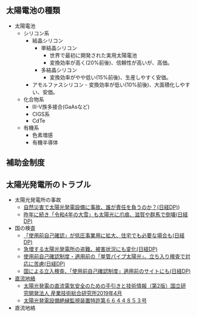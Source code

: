 ## 太陽電池の種類

- 太陽電池
	- シリコン系
		- 結晶シリコン
			- 単結晶シリコン
				- 世界で最初に開発された実用太陽電池
				- 変換効率が高く(20%前後)、信頼性が高いが、高価。
			- 多結晶シリコン
				- 変換効率がやや低い(15%前後)、生産しやすく安価。
		- アモルファスシリコン
				- 変換効率が低い(10%前後)、大面積化しやすい、安価。
	- 化合物系
		- Ⅲ-V族多接合(GaAsなど)
		- CIGS系
		- CdTe
	- 有機系
		- 色素増感
		- 有機半導体

## 補助金制度


## 太陽光発電所のトラブル

- 太陽光発電所の事故
    - [自然災害で太陽光発電設備に事故、誰が責任を負うのか？(日経DP)](https://project.nikkeibp.co.jp/ms/atcl/19/feature/00005/122000043/))
    - [昨年に続き「令和4年の大雪」も太陽光に爪痕、滋賀や群馬で倒壊(日経DP)](https://project.nikkeibp.co.jp/ms/atcl/19/feature/00002/00099/)
- 国の検査
    - [「使用前自己確認」が低圧事業用に拡大、住宅でも必要な場合も(日経DP)](https://project.nikkeibp.co.jp/ms/atcl/19/feature/00002/00132/?ST=msb)
    - [急増する太陽光発電所の盗難、被害状況にも変化(日経DP)](https://project.nikkeibp.co.jp/ms/atcl/19/feature/00002/00131/?ST=msb)
    - [使用前自己確認制度・適用前の「単管パイプ太陽光」、立ち入り検査で対応に苦慮(日経DP)](https://project.nikkeibp.co.jp/ms/atcl/19/feature/00002/00127/?ST=msb)
    - [国による立入検査、「使用前自己確認制度」適用前のサイトにも(日経DP)](https://project.nikkeibp.co.jp/ms/atcl/19/feature/00002/00122/?ST=msb)
- [直流地絡](./dc-ground-fault.md)
    - [太陽光発電の直流電気安全のための手引きと技術情報（第2版）国立研究開発法人  産業技術総合研究所2019年4月](https://unit.aist.go.jp/rpd-envene/PV/ja/service/PV_Electrical_Safety/Technical_Information_on_PV_Electrical_Safety2(AIST2019).pdf)
    - [太陽光発電設備絶縁監視装置特許第６６４４８５３号](https://www.chuden.co.jp/resource/seicho_kaihatsu/kaihatsu/techno/techno_webtenzikai2020/techno_webtenzikai2020_63_5.pdf)
- 直流地絡
